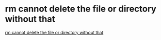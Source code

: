 # rm cannot delete the file or directory without that
[rm cannot delete the file or directory without that](https://aiwithcloud.com/2022/09/16/rm_cannot_delete_the_file_or_directory_without_that/)